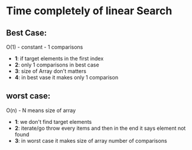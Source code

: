# Time completely of linear Search

## Best Case:
O(1) - constant - 1 comparisons 
- **1**: if target elements in the first index
- **2**: only 1 comparisons in best case
- **3**: size of Array don't matters
- **4**: in best vase it makes only 1 comparison 

## worst case:
O(n) - N means size of array
- **1**: we don't find target elements 
- **2**: iterate/go throw every items and then in the end it says element not found 
- **3**: in worst case it makes size of array number of comparisons
